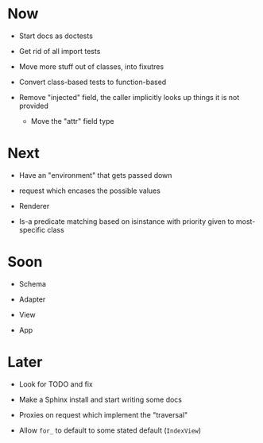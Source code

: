 # Now

- Start docs as doctests

- Get rid of all import tests

- Move more stuff out of classes, into fixutres

- Convert class-based tests to function-based

- Remove "injected" field, the caller implicitly looks up things it is not 
  provided
  
  - Move the "attr" field type

# Next

- Have an "environment" that gets passed down

- request which encases the possible values

- Renderer

- Is-a predicate matching based on isinstance with priority given to 
  most-specific class

# Soon

- Schema

- Adapter

- View

- App

# Later

- Look for TODO and fix

- Make a Sphinx install and start writing some docs

- Proxies on request which implement the "traversal"

- Allow `for_` to default to some stated default (`IndexView`)